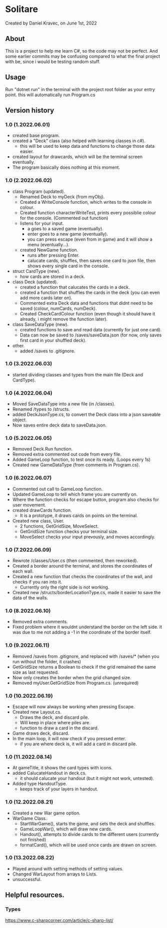 # Solitare
Created by Daniel Kravec, on June 1st, 2022

## About
This is a project to help me learn C#, so the code may not be perfect. And some earlier commits may be confusing compared to what the final project with be, since i would be testing random stuff.

## Usage
Run "dotnet run" in the terminal with the project root folder as your entry point. this will automatically run Program.cs

## Version history
### 1.0 (1.2022.06.01)
- created base program.
- created a "Deck" class (also helped with learning classes in c#).
    - this will be used to keep data and functions to change those data easier.
- created layout for drawcards, which will be the terminal screen eventually.
- The program basically does nothing at this moment.

### 1.0 (2.2022.06.02)
- class Program (updated).
    - Renamed Deck to myDeck (from myObj).
    - Created a WriteConsole function, which writes to the console in colour.
    - Created function characterWriteTest, prints every possiblie colour for the console. (Commented out function) 
    - listens for your input.
        - a goes to a saved game (eventually).
        - enter goes to a new game (eventually).
        - you can press escape (even from in game) and it will show a menu (eventually...).
    - created NewGame function.
        - runs after pressing Enter.
        - calucate cards, shuffles, then saves one card to json file, then shows every single card in the console.
- struct CardType (new).
    - how cards are stored in a deck.
- class Deck (updated).
    - created a function that calucates the cards in a deck.
    - created a function that shuffles the cards in the deck (you can even add more cards later on).
    - Commented extra Deck data and functions that didnt need to be saved (colour, numCards, numDeck).
    - Created CheckCardColour function (even though it should have it already, i might remove the function later).
- class SaveDataType (new).
    - created functions to save and read data (currently for just one card).
    - Data can now be saved to /saves/saveData.json (for now, only saves first card in your shuffled deck).
- other.
    - added /saves to .gitignore.

### 1.0 (3.2022.06.03)
- started dividing classes and types from the main file (Deck and CardType).

### 1.0 (4.2022.06.04)
- Moved SaveDataType into a new file (in /classes).
- Renamed /types to /structs.
- added DeckJsonType.cs, to convert the Deck class into a json saveable object. 
- Now saves entire deck data to saveData.json.

### 1.0 (5.2022.06.05)
- Removed Deck.Run function.
- Removed extra commented out code from every file.
- Added GameLoop function, to test once its ready. (Loops every 1s)
- Created new GameDataType (from comments in Program.cs).

### 1.0 (6.2022.06.07)
- Commented out call to GameLoop function. 
- Updated GameLoop to tell which frame you are currently on.
- Where the function checks for escape button, program also checks for user movement.
- created drawCards function.
    - It is a prototype, it draws cards on points on the terminal. 
- Created new class, User.
    - 2 functions, GetGridSize, MoveSelect.
    - GetGridSize function checks your terminal size.
    - MoveSelect checks your input prevously, and moves accordingly.

### 1.0 (7.2022.06.09)
- Rewrote /classes/User.cs (then commented, then reworked).
- Created a border around the terminal, and stores the coordinates of each wall.
- Created a new function that checks the coordinates of the wall, and checks if you ran into it.
    - Currently only the right side is not working.
- Created new /structs/borderLocationType.cs, made it easier to save the data of the walls.

### 1.0 (8.2022.06.10)
- Removed extra comments.
- Fixed problem where it wouldnt understand the border on the left side. it was due to me not adding a -1 in the coordinate of the border itself.

### 1.0 (9.2022.06.11)
- Removed /saves from .gitignore, and replaced with /saves/* (when you run without the folder, it crashes)
- GetGridSize returns a Boolean to check if the grid remained the same size as last requested.
- Now only creates the border when the grid changed size.
- Removed myUser.GetGridSize from Program.cs. (unrequired)

### 1.0 (10.2022.06.19)
- Escape will now always be working when pressing Escape.
- Created new Layout.cs.
    - Draws the deck, and discard pile.
    - Will keep in place where piles are.
    - function to draw a card in the discard.
- Game draws deck, discard.
- In the main loop, it will now check if you pressed enter.
    - if you are where deck is, it will add a card in discard pile.

### 1.0 (11.2022.08.14)
- At gameTitle, it shows the card types with icons.
- added CalucateHandout in deck.cs.
    - it should calucate your handout (but it might not work, untested).
- Added type HandoutType.
    - keeps track of your layers in handout.

### 1.0 (12.2022.08.21)
- Created a new War game option.
- WarGame Class.
    - StartWarGame(), starts the game, and sets the deck and shuffles.
    - GameLoopWar(), which will draw new cards.
    - Handout(), attempts to divide cards to the different users (currently not finished)
    - formatCard(), which will be used once cards are drawn on screen.

### 1.0 (13.2022.08.22)
- Played around with setting methods of setting values. 
- Changed WarLayout from arrays to Lists.
- unsuccessful.

## Helpful resources.

### Types
https://www.c-sharpcorner.com/article/c-sharp-list/